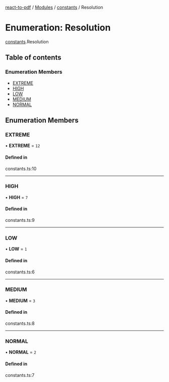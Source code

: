 [react-to-pdf](../README.md) / [Modules](../modules.md) / [constants](../modules/constants.md) / Resolution

# Enumeration: Resolution

[constants](../modules/constants.md).Resolution

## Table of contents

### Enumeration Members

- [EXTREME](constants.Resolution.md#extreme)
- [HIGH](constants.Resolution.md#high)
- [LOW](constants.Resolution.md#low)
- [MEDIUM](constants.Resolution.md#medium)
- [NORMAL](constants.Resolution.md#normal)

## Enumeration Members

### EXTREME

• **EXTREME** = ``12``

#### Defined in

constants.ts:10

___

### HIGH

• **HIGH** = ``7``

#### Defined in

constants.ts:9

___

### LOW

• **LOW** = ``1``

#### Defined in

constants.ts:6

___

### MEDIUM

• **MEDIUM** = ``3``

#### Defined in

constants.ts:8

___

### NORMAL

• **NORMAL** = ``2``

#### Defined in

constants.ts:7
